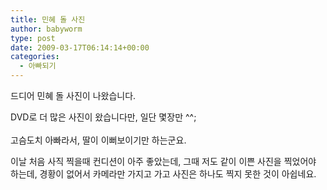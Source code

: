 ```yaml
---
title: 민혜 돌 사진
author: babyworm
type: post
date: 2009-03-17T06:14:14+00:00
categories:
  - 아빠되기
---
```

드디어 민혜 돌 사진이 나왔습니다. 

DVD로 더 많은 사진이 왔습니다만, 일단 몇장만 ^^;<br>
 <br>
고슴도치 아빠라서, 딸이 이뻐보이기만 하는군요.

이날 처음 사직 찍을때 컨디션이 아주 좋았는데, 그때 저도 같이 이쁜 사진을 찍었어야 하는데, 경황이 없어서 카메라만 가지고 가고 사진은 하나도 찍지 못한 것이 아쉽네요.
